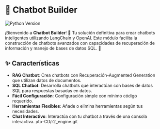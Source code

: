 # 🤖 Chatbot Builder

![Python Version](https://img.shields.io/badge/python-3.12%2B-blue.svg)

¡Bienvenido a **Chatbot Builder**! 🎉 Tu solución definitiva para crear chatbots inteligentes utilizando LangChain y OpenAI. Este módulo facilita la construcción de chatbots avanzados con capacidades de recuperación de información y manejo de bases de datos SQL. 🚀


## ✨ Características

- **RAG Chatbot**: Crea chatbots con Recuperación-Augmented Generation que utilizan datos de documentos.
- **SQL Chatbot**: Desarrolla chatbots que interactúan con bases de datos SQL para respuestas basadas en datos.
- **Fácil Configuración**: Configuración simple con mínimo código requerido.
- **Herramientas Flexibles**: Añade o elimina herramientas según tus necesidades.
- **Chat Interactivo**: Interactúa con tu chatbot a través de una consola interactiva.
pto-CD/r2_engine.git